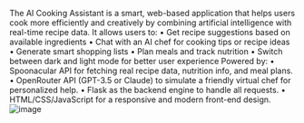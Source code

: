 The AI Cooking Assistant is a smart, web-based application that helps users cook more efficiently and creatively by combining artificial intelligence with real-time recipe data.
It allows users to:
•	 Get recipe suggestions based on available ingredients
•	Chat with an AI chef for cooking tips or recipe ideas
•	Generate smart shopping lists
•	Plan meals and track nutrition
•	Switch between dark and light mode for better user experience
Powered by:
•	Spoonacular API for fetching real recipe data, nutrition info, and meal plans.
•	OpenRouter API (GPT-3.5 or Claude) to simulate a friendly virtual chef for personalized help.
•	Flask as the backend engine to handle all requests.
•	HTML/CSS/JavaScript for a responsive and modern front-end design.
![image](https://github.com/user-attachments/assets/fd23f9b3-14ac-4dd1-9960-03965814e976)
